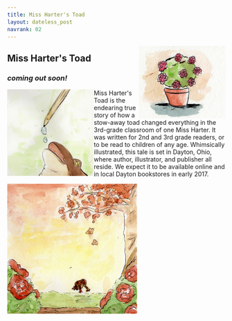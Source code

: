 ```yaml
---
title: Miss Harter's Toad
layout: dateless_post
navrank: 02
---
```


<img style="float: right;" alt="Pot of begonias" src="/images/pot-solo-50percent.jpg" width="200px"/>

<h2>Miss Harter's Toad</h2>
<h3><i>coming out soon!</i></h3>

<p class="nofloat" />
<p class="nofloat" />

<img style="float: left;" alt="Toad drinking water droplets" src="/images/frog-water-droo2-50percent.jpg" width="200px"/>

Miss Harter's Toad is the endearing true story of how a stow-away toad changed everything in the 3rd-grade classroom of one Miss Harter.  It was written for 2nd and 3rd grade readers, or to be read to children of any age.  Whimsically illustrated, this tale is set in Dayton, Ohio, where author, illustrator, and publisher all reside.  We expect it to be available online and in local Dayton bookstores in early 2017.

<p class="nofloat" />

<img style="margin-left: auto; margin-right:auto;" alt="Toad hopping under tree" src="/images/1-50percent.jpg" width="300px"/>